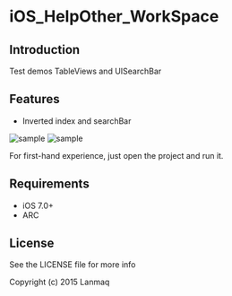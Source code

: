 # iOS_HelpOther_WorkSpace
## Introduction

Test demos 
TableViews and  UISearchBar 

## Features

- Inverted index and searchBar

![sample](https://raw.githubusercontent.com/Lanmaq/iOS_HelpOther_WorkSpace/master/iOS_HelpOther_Workspace_Demo.gif)
![sample](https://raw.githubusercontent.com/Lanmaq/iOS_HelpOther_WorkSpace/master/MLSearchBar.gif)

For first-hand experience, just open the project and run it.

## Requirements

- iOS 7.0+
- ARC

## License

See the LICENSE file for more info

Copyright (c) 2015 Lanmaq
